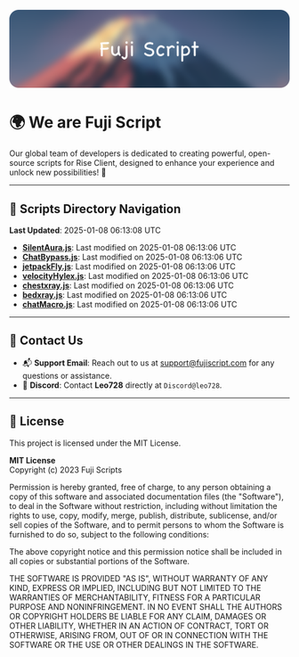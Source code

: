 ![Banner](.github/b.webp)

# 🌍 **We are Fuji Script**

Our global team of developers is dedicated to creating powerful, open-source scripts for Rise Client, designed to enhance your experience and unlock new possibilities! 🌟

---
<!-- SCRIPTS_NAVIGATION_START -->
## 📂 **Scripts Directory Navigation**

**Last Updated**: 2025-01-08 06:13:08 UTC

- **[SilentAura.js](scripts/SilentAura.js)**: Last modified on 2025-01-08 06:13:06 UTC
- **[ChatBypass.js](scripts/ChatBypass.js)**: Last modified on 2025-01-08 06:13:06 UTC
- **[jetpackFly.js](scripts/jetpackFly.js)**: Last modified on 2025-01-08 06:13:06 UTC
- **[velocityHylex.js](scripts/velocityHylex.js)**: Last modified on 2025-01-08 06:13:06 UTC
- **[chestxray.js](scripts/chestxray.js)**: Last modified on 2025-01-08 06:13:06 UTC
- **[bedxray.js](scripts/bedxray.js)**: Last modified on 2025-01-08 06:13:06 UTC
- **[chatMacro.js](scripts/chatMacro.js)**: Last modified on 2025-01-08 06:13:06 UTC

<!-- SCRIPTS_NAVIGATION_END -->

---

## 💬 **Contact Us**  
- 📬 **Support Email**: Reach out to us at [support@fujiscript.com](mailto:support@fujiscript.com) for any questions or assistance.  
- 💬 **Discord**: Contact **Leo728** directly at `Discord@leo728`.

---

## 📜 **License**

This project is licensed under the MIT License.  

**MIT License**  
Copyright (c) 2023 Fuji Scripts  

Permission is hereby granted, free of charge, to any person obtaining a copy of this software and associated documentation files (the "Software"), to deal in the Software without restriction, including without limitation the rights to use, copy, modify, merge, publish, distribute, sublicense, and/or sell copies of the Software, and to permit persons to whom the Software is furnished to do so, subject to the following conditions:  

The above copyright notice and this permission notice shall be included in all copies or substantial portions of the Software.  

THE SOFTWARE IS PROVIDED "AS IS", WITHOUT WARRANTY OF ANY KIND, EXPRESS OR IMPLIED, INCLUDING BUT NOT LIMITED TO THE WARRANTIES OF MERCHANTABILITY, FITNESS FOR A PARTICULAR PURPOSE AND NONINFRINGEMENT. IN NO EVENT SHALL THE AUTHORS OR COPYRIGHT HOLDERS BE LIABLE FOR ANY CLAIM, DAMAGES OR OTHER LIABILITY, WHETHER IN AN ACTION OF CONTRACT, TORT OR OTHERWISE, ARISING FROM, OUT OF OR IN CONNECTION WITH THE SOFTWARE OR THE USE OR OTHER DEALINGS IN THE SOFTWARE.  
